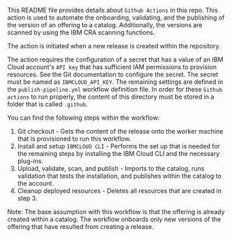 This README file provides details about `Github Actions` in this repo. This action is used to automate the onboarding, validating, and the publishing of the version of an offering to a catalog. Additionally, the versions are scanned by using the IBM CRA scanning functions.

The action is initiated when a new release is created within the repository. 

The action requires the configuration of a secret that has a value of an IBM Cloud account's `API key` that has sufficient IAM permissions to provision resources. See the Git documentation to configure the secret. The secret must be named as `IBMCLOUD_API_KEY`. The remaining settings are defined in the `publish-pipeline.yml` workflow definition file. In order for these `Github actions` to run properly, the content of this directory must be stored in a folder that is called `.github`.

You can find the following steps within the workflow:

1.  Git checkout - Gets the content of the release onto the worker machine that is provisioned to run this workflow.
2.  Install and setup `IBMCLOUD CLI` - Performs the set up that is needed for the remaining steps by installing the IBM Cloud CLI and the necessary plug-ins.
3.  Upload, validate, scan, and publish - Imports to the catalog, runs validation that tests the installation, and publishes within the catalog to the account.
4.  Cleanup deployed resources - Deletes all resources that are created in step 3.

Note: The base assumption with this workflow is that the offering is already created within a catalog. The workflow onboards only new versions of the offering that have resulted from creating a release.
